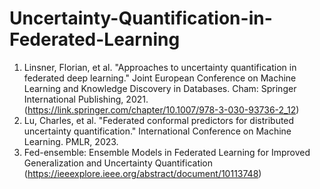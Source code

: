 # Uncertainty-Quantification-in-Federated-Learning
1. Linsner, Florian, et al. "Approaches to uncertainty quantification in federated deep learning." Joint European Conference on Machine Learning and Knowledge Discovery in Databases. Cham: Springer International Publishing, 2021. (https://link.springer.com/chapter/10.1007/978-3-030-93736-2_12)
2. Lu, Charles, et al. "Federated conformal predictors for distributed uncertainty quantification." International Conference on Machine Learning. PMLR, 2023.
3. Fed-ensemble: Ensemble Models in Federated Learning for Improved Generalization and Uncertainty Quantification (https://ieeexplore.ieee.org/abstract/document/10113748) 

